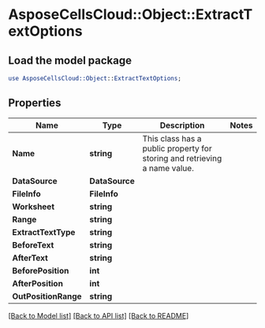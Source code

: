 # AsposeCellsCloud::Object::ExtractTextOptions 

## Load the model package
```perl
use AsposeCellsCloud::Object::ExtractTextOptions;
```

## Properties
Name | Type | Description | Notes
------------ | ------------- | ------------- | -------------
**Name** | **string** | This class has a public property for storing and retrieving a name value. |
**DataSource** | **DataSource** |  |
**FileInfo** | **FileInfo** |  |
**Worksheet** | **string** |  |
**Range** | **string** |  |
**ExtractTextType** | **string** |  |
**BeforeText** | **string** |  |
**AfterText** | **string** |  |
**BeforePosition** | **int** |  |
**AfterPosition** | **int** |  |
**OutPositionRange** | **string** |  |  

[[Back to Model list]](../README.md#documentation-for-models) [[Back to API list]](../README.md#documentation-for-api-endpoints) [[Back to README]](../README.md)

